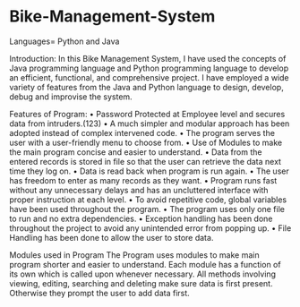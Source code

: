 # Bike-Management-System
Languages= Python and Java

Introduction:
In this Bike Management System, I have used the concepts of Java programming language and Python programming language to develop an efficient, functional, and comprehensive project. I have  employed a wide variety of features from the Java and Python language to design, develop, debug and improvise the system. 

Features of Program:
• Password Protected at Employee level and secures data from intruders.(123)
• A much simpler and modular approach has been adopted instead of complex intervened code.
• The program serves the user with a user-friendly menu to choose from.
• Use of Modules to make the main program concise and easier to understand.
• Data from the entered records is stored in file so that the user can retrieve the data next time they log on.
• Data is read back when program is run again.
• The user has freedom to enter as many records as they want.
• Program runs fast without any unnecessary delays and has an uncluttered interface with proper instruction at each level.
• To avoid repetitive code, global variables have been used throughout the program.
• The program uses only one file to run and no extra dependencies.
• Exception handling has been done throughout the project to avoid any unintended error from popping up.
• File Handling has been done to allow the user to store data.

Modules used in Program
The Program uses modules to make main program shorter and easier to understand. Each module has a function of its own which is called upon whenever necessary.
All methods involving viewing, editing, searching and deleting make sure data is first present. Otherwise they prompt the user to add data first.
